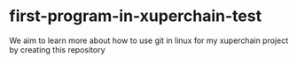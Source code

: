 # first-program-in-xuperchain-test
We aim to learn more about  how to use git in linux for my xuperchain project by creating this repository
